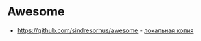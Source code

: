 # Awesome

- https://github.com/sindresorhus/awesome - [локальная копия](/collections/awesome/awesome_copy.md)
